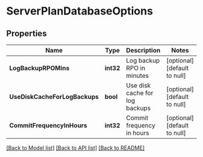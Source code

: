 # ServerPlanDatabaseOptions

## Properties
Name | Type | Description | Notes
------------ | ------------- | ------------- | -------------
**LogBackupRPOMins** | **int32** | Log backup RPO in minutes | [optional] [default to null]
**UseDiskCacheForLogBackups** | **bool** | Use disk cache for log backups | [optional] [default to null]
**CommitFrequencyInHours** | **int32** | Commit frequency in hours | [optional] [default to null]

[[Back to Model list]](../README.md#documentation-for-models) [[Back to API list]](../README.md#documentation-for-api-endpoints) [[Back to README]](../README.md)


